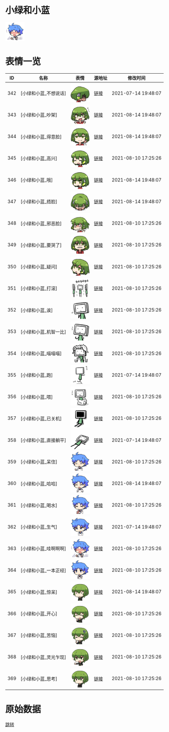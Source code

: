 # 小绿和小蓝

<img src="./cover.png" height="60" alt="cover" />

# 表情一览

|ID|名称|表情|源地址|修改时间|
|----|----|----|----|----|
|342|[小绿和小蓝_不想说话]|<img src="./pic/000342_%5B小绿和小蓝_不想说话%5D.png" height="60" alt="不想说话"/>|[链接](http://i0.hdslb.com/bfs/emote/eb0e4730ecb42c342e1507330ce495deef0128bd.png)|2021-07-14 19:48:07|
|343|[小绿和小蓝_吵架]|<img src="./pic/000343_%5B小绿和小蓝_吵架%5D.png" height="60" alt="吵架"/>|[链接](http://i0.hdslb.com/bfs/emote/420d20935484170ac24c67872f29458bc0c79f5a.png)|2021-08-14 19:48:07|
|344|[小绿和小蓝_得意脸]|<img src="./pic/000344_%5B小绿和小蓝_得意脸%5D.png" height="60" alt="得意脸"/>|[链接](http://i0.hdslb.com/bfs/emote/ef7c7605c4975f89896f3ed37c4e097c4e1713d7.png)|2021-08-14 19:48:07|
|345|[小绿和小蓝_高兴]|<img src="./pic/000345_%5B小绿和小蓝_高兴%5D.png" height="60" alt="高兴"/>|[链接](http://i0.hdslb.com/bfs/emote/614798a8c875540d417b7200b9ea1ac3e1a934a3.png)|2021-08-10 17:25:26|
|346|[小绿和小蓝_哦]|<img src="./pic/000346_%5B小绿和小蓝_哦%5D.png" height="60" alt="哦"/>|[链接](http://i0.hdslb.com/bfs/emote/dab5061b6f299a5f38b85a115da8eab8024426e8.png)|2021-08-14 19:48:07|
|347|[小绿和小蓝_捂脸]|<img src="./pic/000347_%5B小绿和小蓝_捂脸%5D.png" height="60" alt="捂脸"/>|[链接](http://i0.hdslb.com/bfs/emote/7108030a92e01945817e2e73cc9206cfed4069a3.png)|2021-08-14 19:48:07|
|348|[小绿和小蓝_邪恶脸]|<img src="./pic/000348_%5B小绿和小蓝_邪恶脸%5D.png" height="60" alt="邪恶脸"/>|[链接](http://i0.hdslb.com/bfs/emote/da35ac592ab48d23d299034315eb3b4efe15015b.png)|2021-08-10 17:25:26|
|349|[小绿和小蓝_要哭了]|<img src="./pic/000349_%5B小绿和小蓝_要哭了%5D.png" height="60" alt="要哭了"/>|[链接](http://i0.hdslb.com/bfs/emote/f1c4d2b6cfcf43b985af38da8dc5a4fcdfbcc600.png)|2021-08-10 17:25:26|
|350|[小绿和小蓝_疑问]|<img src="./pic/000350_%5B小绿和小蓝_疑问%5D.png" height="60" alt="疑问"/>|[链接](http://i0.hdslb.com/bfs/emote/80d7b4f10cd51dee05c0e307169aab9e9c2ea37e.png)|2021-08-10 17:25:26|
|351|[小绿和小蓝_打滚]|<img src="./pic/000351_%5B小绿和小蓝_打滚%5D.png" height="60" alt="打滚"/>|[链接](http://i0.hdslb.com/bfs/emote/a0523e55635cf3e09dc286e2042fbbac6b50409c.png)|2021-08-10 17:25:26|
|352|[小绿和小蓝_诶]|<img src="./pic/000352_%5B小绿和小蓝_诶%5D.png" height="60" alt="诶"/>|[链接](http://i0.hdslb.com/bfs/emote/302e36652f710d0e7a8260090eaf63eac3bd28bf.png)|2021-08-10 17:25:26|
|353|[小绿和小蓝_机智一比]|<img src="./pic/000353_%5B小绿和小蓝_机智一比%5D.png" height="60" alt="机智一比"/>|[链接](http://i0.hdslb.com/bfs/emote/54816a3dd363e620e5d999f1bdf75290645bd35e.png)|2021-08-10 17:25:26|
|354|[小绿和小蓝_喵喵喵]|<img src="./pic/000354_%5B小绿和小蓝_喵喵喵%5D.png" height="60" alt="喵喵喵"/>|[链接](http://i0.hdslb.com/bfs/emote/a2019a775d69b7888d663e82b3c29bd0c2281188.png)|2021-08-10 17:25:26|
|355|[小绿和小蓝_跑]|<img src="./pic/000355_%5B小绿和小蓝_跑%5D.png" height="60" alt="跑"/>|[链接](http://i0.hdslb.com/bfs/emote/a73a2d7b884e735ab26ee1f871dd38c499f7b84a.png)|2021-07-14 19:48:07|
|356|[小绿和小蓝_喂]|<img src="./pic/000356_%5B小绿和小蓝_喂%5D.png" height="60" alt="喂"/>|[链接](http://i0.hdslb.com/bfs/emote/707e9e784b745fad291ab15d9a31a24c7efa6c1f.png)|2021-08-10 17:25:26|
|357|[小绿和小蓝_已关机]|<img src="./pic/000357_%5B小绿和小蓝_已关机%5D.png" height="60" alt="已关机"/>|[链接](http://i0.hdslb.com/bfs/emote/ea0769dadca17598873306ab8500aab1dd8994bd.png)|2021-08-10 17:25:26|
|358|[小绿和小蓝_直接躺平]|<img src="./pic/000358_%5B小绿和小蓝_直接躺平%5D.png" height="60" alt="直接躺平"/>|[链接](http://i0.hdslb.com/bfs/emote/92a77c53d7a66763d2bd9dab80ddd2afa6cf6387.png)|2021-07-14 19:48:07|
|359|[小绿和小蓝_呆住]|<img src="./pic/000359_%5B小绿和小蓝_呆住%5D.png" height="60" alt="呆住"/>|[链接](http://i0.hdslb.com/bfs/emote/978ab4d7ea39f7428fc945ba68c96b2291d26751.png)|2021-08-10 17:25:26|
|360|[小绿和小蓝_哈哈]|<img src="./pic/000360_%5B小绿和小蓝_哈哈%5D.png" height="60" alt="哈哈"/>|[链接](http://i0.hdslb.com/bfs/emote/22144e5e3ea83b587483ea473c2e191284d64b44.png)|2021-08-14 19:48:07|
|361|[小绿和小蓝_喝水]|<img src="./pic/000361_%5B小绿和小蓝_喝水%5D.png" height="60" alt="喝水"/>|[链接](http://i0.hdslb.com/bfs/emote/1e5592c8200419164f5730a0de6c30281a5c5a57.png)|2021-08-10 17:25:26|
|362|[小绿和小蓝_生气]|<img src="./pic/000362_%5B小绿和小蓝_生气%5D.png" height="60" alt="生气"/>|[链接](http://i0.hdslb.com/bfs/emote/a9cc35254663a736cbd0e020634765b5f147fcdd.png)|2021-07-14 19:48:07|
|363|[小绿和小蓝_哇啊啊啊]|<img src="./pic/000363_%5B小绿和小蓝_哇啊啊啊%5D.png" height="60" alt="哇啊啊啊"/>|[链接](http://i0.hdslb.com/bfs/emote/d67db235a945fdbd0b537aebddb4abc5ffc01184.png)|2021-08-10 17:25:26|
|364|[小绿和小蓝_一本正经]|<img src="./pic/000364_%5B小绿和小蓝_一本正经%5D.png" height="60" alt="一本正经"/>|[链接](http://i0.hdslb.com/bfs/emote/822a803bf5b340090c9c7053a74aa43c1b527c27.png)|2021-08-10 17:25:26|
|365|[小绿和小蓝_惊呆]|<img src="./pic/000365_%5B小绿和小蓝_惊呆%5D.png" height="60" alt="惊呆"/>|[链接](http://i0.hdslb.com/bfs/emote/15091032588cf3ccf2a7969460fe7705ec00e9c7.png)|2021-08-14 19:48:07|
|366|[小绿和小蓝_开心]|<img src="./pic/000366_%5B小绿和小蓝_开心%5D.png" height="60" alt="开心"/>|[链接](http://i0.hdslb.com/bfs/emote/08dab1d9250043f97273b211253d0341f92fb0f8.png)|2021-08-10 17:25:26|
|367|[小绿和小蓝_苦恼]|<img src="./pic/000367_%5B小绿和小蓝_苦恼%5D.png" height="60" alt="苦恼"/>|[链接](http://i0.hdslb.com/bfs/emote/14a0716224369f5211d5c69c249354f11f5026cb.png)|2021-08-10 17:25:26|
|368|[小绿和小蓝_灵光乍现]|<img src="./pic/000368_%5B小绿和小蓝_灵光乍现%5D.png" height="60" alt="灵光乍现"/>|[链接](http://i0.hdslb.com/bfs/emote/dc3fae4b42056970f5aa407e8297e96cd2ede2b2.png)|2021-08-10 17:25:26|
|369|[小绿和小蓝_思考]|<img src="./pic/000369_%5B小绿和小蓝_思考%5D.png" height="60" alt="思考"/>|[链接](http://i0.hdslb.com/bfs/emote/aecd0b1b0a5848765f002c857b73092677dec31f.png)|2021-08-10 17:25:26|

# 原始数据

[跳转](./raw.json)

